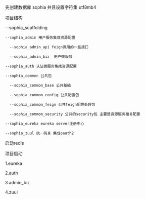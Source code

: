 先创建数据库 sophia 并且设置字符集 utf8mb4

项目结构

--sophia_scaffolding

    --sophia_admin 用户服务集成资源配置

      --sophia_admin_api feign调用的一些接口

      --sophia_admin_biz  用户微服务

    --sophia_auth 认证微服务集成资源配置

    --sophia_common 公共包

      --sophia_common_base 公共基础

      --sophia_common_config 公共配置包

      --sophia_common_feign 公共feign配置处理包

      --sophia_common_security 公共的security包 主要是资源服务相关配置

    --sophia_eureka eureka server注册中心

    --sophia_zuul 统一网关 集成oauth2
  
  
启动redis

  
  项目启动
  
  1.eureka
  
  2.auth
  
  3.admin_biz
  
  4.zuul

